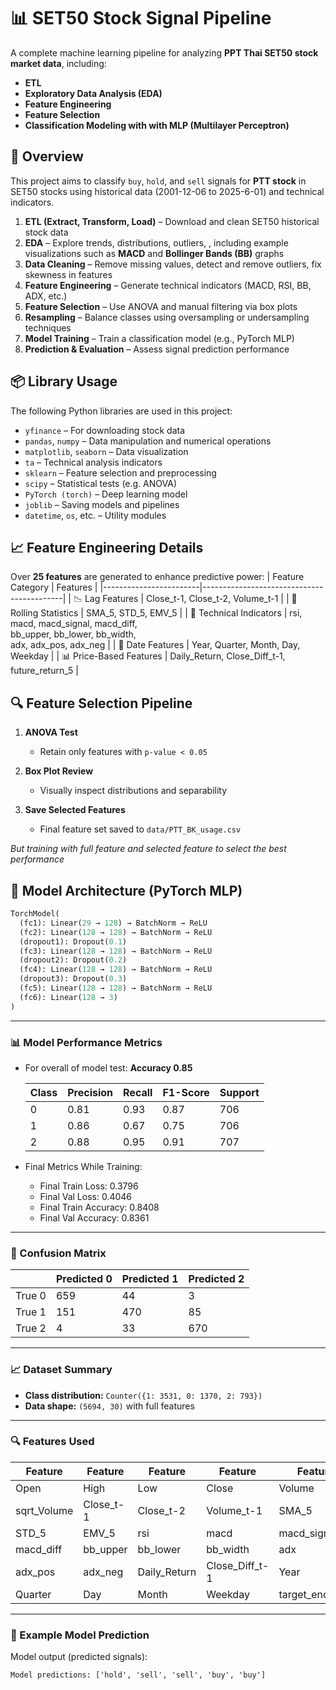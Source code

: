 # 📊 SET50 Stock Signal Pipeline 

A complete machine learning pipeline for analyzing **PPT Thai SET50 stock market data**, including:

- **ETL**
- **Exploratory Data Analysis (EDA)**
- **Feature Engineering**
- **Feature Selection**
- **Classification Modeling with with MLP (Multilayer Perceptron)**


## 📌 Overview

This project aims to classify `buy`, `hold`, and `sell` signals for **PTT stock** in SET50 stocks using historical data (2001-12-06 to 2025-6-01) and technical indicators.

1. **ETL (Extract, Transform, Load)** – Download and clean SET50 historical stock data  
2. **EDA** – Explore trends, distributions, outliers, , including example visualizations such as **MACD** and **Bollinger Bands (BB)** graphs  
3. **Data Cleaning** – Remove missing values, detect and remove outliers, fix skewness in features  
4. **Feature Engineering** – Generate technical indicators (MACD, RSI, BB, ADX, etc.)  
5. **Feature Selection** – Use ANOVA and manual filtering via box plots  
6. **Resampling** – Balance classes using oversampling or undersampling techniques  
7. **Model Training** – Train a classification model (e.g., PyTorch MLP)  
8. **Prediction & Evaluation** – Assess signal prediction performance  

## 📦 Library Usage

The following Python libraries are used in this project:

- `yfinance` – For downloading stock data  
- `pandas`, `numpy` – Data manipulation and numerical operations  
- `matplotlib`, `seaborn` – Data visualization  
- `ta` – Technical analysis indicators  
- `sklearn` – Feature selection and preprocessing  
- `scipy` – Statistical tests (e.g. ANOVA)  
- `PyTorch (torch)` – Deep learning model  
- `joblib` – Saving models and pipelines  
- `datetime`, `os`, etc. – Utility modules


## 📈 Feature Engineering Details

Over **25 features** are generated to enhance predictive power:
| Feature Category        | Features                                  |
|------------------------|-------------------------------------------|
| 📉 Lag Features         | Close_t-1, Close_t-2, Volume_t-1          |
| 🧮 Rolling Statistics   | SMA_5, STD_5, EMV_5                       |
| 📐 Technical Indicators | rsi, macd, macd_signal, macd_diff, <br> bb_upper, bb_lower, bb_width, <br> adx, adx_pos, adx_neg |
| 📆 Date Features        | Year, Quarter, Month, Day, Weekday        |
| 📊 Price-Based Features | Daily_Return, Close_Diff_t-1, future_return_5 |


## 🔍 Feature Selection Pipeline

1. **ANOVA Test**  
   - Retain only features with `p-value < 0.05`

2. **Box Plot Review**  
   - Visually inspect distributions and separability

3. **Save Selected Features**  
   - Final feature set saved to `data/PTT_BK_usage.csv`

*But training with full feature and selected feature to select the best performance* 


## 🧠 Model Architecture (PyTorch MLP)

```python
TorchModel(
  (fc1): Linear(29 → 128) → BatchNorm → ReLU
  (fc2): Linear(128 → 128) → BatchNorm → ReLU
  (dropout1): Dropout(0.1)
  (fc3): Linear(128 → 128) → BatchNorm → ReLU
  (dropout2): Dropout(0.2)
  (fc4): Linear(128 → 128) → BatchNorm → ReLU
  (dropout3): Dropout(0.3)
  (fc5): Linear(128 → 128) → BatchNorm → ReLU
  (fc6): Linear(128 → 3)
)
```
---

### 📊 Model Performance Metrics
- For overall of model test: **Accuracy  0.85**

    | Class | Precision | Recall | F1-Score | Support |
    |-------|-----------|--------|----------|---------|
    | 0     | 0.81      | 0.93   | 0.87     | 706     |
    | 1     | 0.86      | 0.67   | 0.75     | 706     |
    | 2     | 0.88      | 0.95   | 0.91     | 707     |


- Final Metrics While Training:
    - Final Train Loss: 0.3796
    - Final Val Loss: 0.4046
    - Final Train Accuracy: 0.8408
    - Final Val Accuracy: 0.8361

---
### 🔢 Confusion Matrix

|       | Predicted 0 | Predicted 1 | Predicted 2 |
|-------|-------------|-------------|-------------|
| True 0| 659         | 44          | 3           |
| True 1| 151         | 470         | 85          |
| True 2| 4           | 33          | 670         |

---

### 📈 Dataset Summary

- **Class distribution:** `Counter({1: 3531, 0: 1370, 2: 793})`  
- **Data shape:** `(5694, 30)` with full features

---

### 🔍 Features Used

| Feature         | Feature         | Feature         | Feature         | Feature         |
|-----------------|-----------------|-----------------|-----------------|-----------------|
| Open            | High            | Low             | Close           | Volume          |
| sqrt_Volume     | Close_t-1       | Close_t-2       | Volume_t-1      | SMA_5           |
| STD_5           | EMV_5           | rsi             | macd            | macd_signal     |
| macd_diff       | bb_upper        | bb_lower        | bb_width        | adx             |
| adx_pos         | adx_neg         | Daily_Return    | Close_Diff_t-1  | Year            |
| Quarter         | Day             | Month           | Weekday         | target_encoded  |


---
### 🤖 Example Model Prediction

Model output (predicted signals):

```txt
Model predictions: ['hold', 'sell', 'sell', 'buy', 'buy']
```